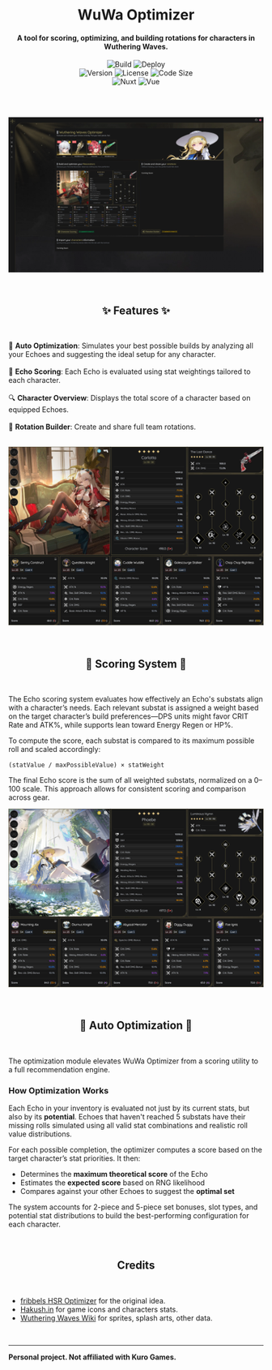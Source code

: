 <div id="top"></div>
<div align="center">
 <h1>WuWa Optimizer</h1>
  <p align="center">
  <h4>A tool for scoring, optimizing, and building rotations for characters in Wuthering Waves.</h4>
 </p>
  <p align="center">

   ![Build](https://img.shields.io/github/actions/workflow/status/mikyan0207/wuwa-optimizer/nuxthub.yml?branch=main&label=build&style=for-the-badge)
   ![Deploy](https://img.shields.io/github/deployments/mikyan0207/wuwa-optimizer/production?label=deployed&style=for-the-badge)
   <br>
   ![Version](https://img.shields.io/badge/version-1.0.0-blue?style=for-the-badge)
   ![License](https://img.shields.io/badge/license-MIT-blue.svg?style=for-the-badge)
   ![Code Size](https://img.shields.io/github/languages/code-size/mikyan0207/wuwa-optimizer?style=for-the-badge)
   <br>
   ![Nuxt](https://img.shields.io/badge/Nuxt-3.x-green?logo=nuxt.js&style=for-the-badge)
   ![Vue](https://img.shields.io/badge/Vue-3.x-brightgreen?logo=vue.js&style=for-the-badge)
   
   

 </p>
</div>
<br><br>

![wuwa_optimizer_showcase_00](/.github/images/wuwa-optimizer-showcase-00.png)

<br>
<div align="center">
 <p align="center">
   <h2>✨ Features ✨</h2>
 </p>
</div>
<br>

🧠 **Auto Optimization**: Simulates your best possible builds by analyzing all your Echoes and suggesting the ideal setup for any character.<br><br>
🎯 **Echo Scoring**: Each Echo is evaluated using stat weightings tailored to each character.<br><br>
🔍 **Character Overview**: Displays the total score of a character based on equipped Echoes.<br><br>
🔁 **Rotation Builder**: Create and share full team rotations.<br><br>

![wuwa_optimizer_showcase_01](/.github/images/wuwa-optimizer-showcase-01.png)

<br>
<div align="center">
 <p align="center">
   <h2>🧮 Scoring System 🧮</h2>
 </p>
</div>
<br>

The Echo scoring system evaluates how effectively an Echo's substats align with a character’s needs. Each relevant substat is assigned a weight based on the target character’s build preferences—DPS units might favor CRIT Rate and ATK%, while supports lean toward Energy Regen or HP%.

To compute the score, each substat is compared to its maximum possible roll and scaled accordingly:

```
(statValue / maxPossibleValue) × statWeight
```

The final Echo score is the sum of all weighted substats, normalized on a 0–100 scale. This approach allows for consistent scoring and comparison across gear.

![wuwa_optimizer_showcase_02](/.github/images/wuwa-optimizer-showcase-02.png)

<br>
<div align="center">
 <p align="center">
   <h2>🧠 Auto Optimization 🧠</h2>
 </p>
</div>
<br>

The optimization module elevates WuWa Optimizer from a scoring utility to a full recommendation engine.

### How Optimization Works

Each Echo in your inventory is evaluated not just by its current stats, but also by its **potential**. Echoes that haven't reached 5 substats have their missing rolls simulated using all valid stat combinations and realistic roll value distributions.

For each possible completion, the optimizer computes a score based on the target character’s stat priorities. It then:

- Determines the **maximum theoretical score** of the Echo
- Estimates the **expected score** based on RNG likelihood
- Compares against your other Echoes to suggest the **optimal set**

The system accounts for 2-piece and 5-piece set bonuses, slot types, and potential stat distributions to build the best-performing configuration for each character.

<br>
<div align="center">
 <p align="center">
   <h2>Credits</h2>
 </p>
</div>
<br>

- [fribbels HSR Optimizer](https://github.com/fribbels/hsr-optimizer) for the original idea.
- [Hakush.in](https://ww.hakush.in/) for game icons and characters stats.
- [Wuthering Waves Wiki](https://wutheringwaves.fandom.com/wiki/Wuthering_Waves_Wiki) for sprites, splash arts, other data.
<br>

---

**Personal project. Not affiliated with Kuro Games.**
